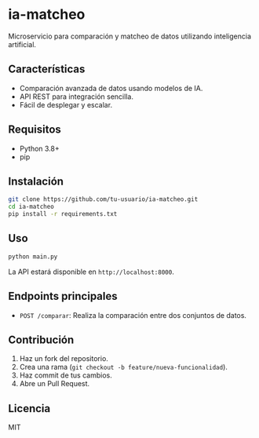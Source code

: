 # ia-matcheo

Microservicio para comparación y matcheo de datos utilizando inteligencia artificial.

## Características

- Comparación avanzada de datos usando modelos de IA.
- API REST para integración sencilla.
- Fácil de desplegar y escalar.

## Requisitos

- Python 3.8+
- pip

## Instalación

```bash
git clone https://github.com/tu-usuario/ia-matcheo.git
cd ia-matcheo
pip install -r requirements.txt
```

## Uso

```bash
python main.py
```

La API estará disponible en `http://localhost:8000`.

## Endpoints principales

- `POST /comparar`: Realiza la comparación entre dos conjuntos de datos.

## Contribución

1. Haz un fork del repositorio.
2. Crea una rama (`git checkout -b feature/nueva-funcionalidad`).
3. Haz commit de tus cambios.
4. Abre un Pull Request.

## Licencia

MIT
